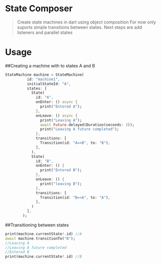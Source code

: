 # State Composer
>Create state machines in dart using object composition
>For now only suports simple transitions between states. Next steps are add listeners and parallel states

# Usage
##Creating a machine with to states A and B
``` dart
StateMachine machine = StateMachine(
          id: "machine1",
          initialStateId: "A",
          states: [
            State(
              id: "A",
              onEnter: () async {
                print("Entered A");
              },
              onLeave: () async {
                print("Leaving A");
                await Future.delayed(Duration(seconds: 3));
                print("Leaving A future completed");
              },
              transitions: [
                Transition(id: "A=>B", to: "B"),
              ],
            ),
            State(
              id: "B",
              onEnter: () {
                print("Entered B");
              },
              onLeave: () {
                print("leaving B");
              },
              transitions: [
                Transition(id: "B=>A", to: "A"),
              ],
            )
          ],
        );
```
##Transitioning between states
```dart
print(machine.currentState!.id) //A
await machine.transitionTo("B");
//Leaving A
//Leaving A future completed
//Entered B
print(machine.currentState!.id) //B
```
